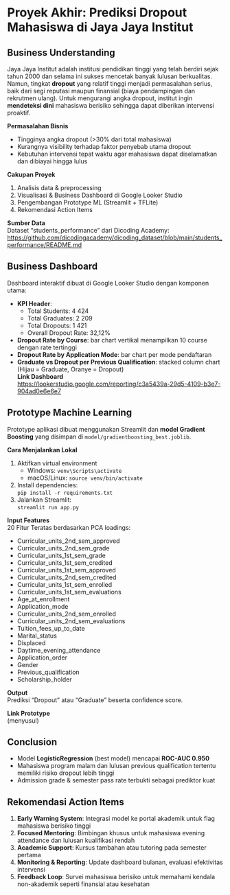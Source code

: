 # Proyek Akhir: Prediksi Dropout Mahasiswa di Jaya Jaya Institut

## Business Understanding

Jaya Jaya Institut adalah institusi pendidikan tinggi yang telah berdiri sejak tahun 2000 dan selama ini sukses mencetak banyak lulusan berkualitas. Namun, tingkat **dropout** yang relatif tinggi menjadi permasalahan serius, baik dari segi reputasi maupun finansial (biaya pendampingan dan rekrutmen ulang). Untuk mengurangi angka dropout, institut ingin **mendeteksi dini** mahasiswa berisiko sehingga dapat diberikan intervensi proaktif.

**Permasalahan Bisnis**

- Tingginya angka dropout (>30% dari total mahasiswa)
- Kurangnya visibility terhadap faktor penyebab utama dropout
- Kebutuhan intervensi tepat waktu agar mahasiswa dapat diselamatkan dan dibiayai hingga lulus

**Cakupan Proyek**

1. Analisis data & preprocessing
2. Visualisasi & Business Dashboard di Google Looker Studio
3. Pengembangan Prototype ML (Streamlit + TFLite)
4. Rekomendasi Action Items

**Sumber Data**  
Dataset “students_performance” dari Dicoding Academy:  
https://github.com/dicodingacademy/dicoding_dataset/blob/main/students_performance/README.md

## Business Dashboard

Dashboard interaktif dibuat di Google Looker Studio dengan komponen utama:

- **KPI Header**:
  - Total Students: 4 424
  - Total Graduates: 2 209
  - Total Dropouts: 1 421
  - Overall Dropout Rate: 32,12%
- **Dropout Rate by Course**: bar chart vertikal menampilkan 10 course dengan rate tertinggi
- **Dropout Rate by Application Mode**: bar chart per mode pendaftaran
- **Graduate vs Dropout per Previous Qualification**: stacked column chart (Hijau = Graduate, Oranye = Dropout)  
  **Link Dashboard**  
  https://lookerstudio.google.com/reporting/c3a5439a-29d5-4109-b3e7-904ad0e6e6e7

## Prototype Machine Learning

Prototype aplikasi dibuat menggunakan Streamlit dan **model Gradient Boosting** yang disimpan di `model/gradientboosting_best.joblib`.

**Cara Menjalankan Lokal**

1. Aktifkan virtual environment
   - Windows: `venv\Scripts\activate`
   - macOS/Linux: `source venv/bin/activate`
2. Install dependencies:  
   `pip install -r requirements.txt`
3. Jalankan Streamlit:  
   `streamlit run app.py`

**Input Features**  
20 Fitur Teratas berdasarkan PCA loadings:

- Curricular_units_2nd_sem_approved
- Curricular_units_2nd_sem_grade
- Curricular_units_1st_sem_grade
- Curricular_units_1st_sem_credited
- Curricular_units_1st_sem_approved
- Curricular_units_2nd_sem_credited
- Curricular_units_1st_sem_enrolled
- Curricular_units_1st_sem_evaluations
- Age_at_enrollment
- Application_mode
- Curricular_units_2nd_sem_enrolled
- Curricular_units_2nd_sem_evaluations
- Tuition_fees_up_to_date
- Marital_status
- Displaced
- Daytime_evening_attendance
- Application_order
- Gender
- Previous_qualification
- Scholarship_holder

**Output**  
Prediksi “Dropout” atau “Graduate” beserta confidence score.

**Link Prototype**  
(menyusul)

## Conclusion

- Model **LogisticRegression** (best model) mencapai **ROC-AUC 0.950**
- Mahasiswa program malam dan lulusan previous qualification tertentu memiliki risiko dropout lebih tinggi
- Admission grade & semester pass rate terbukti sebagai prediktor kuat

## Rekomendasi Action Items

1. **Early Warning System**: Integrasi model ke portal akademik untuk flag mahasiswa berisiko tinggi
2. **Focused Mentoring**: Bimbingan khusus untuk mahasiswa evening attendance dan lulusan kualifikasi rendah
3. **Academic Support**: Kursus tambahan atau tutoring pada semester pertama
4. **Monitoring & Reporting**: Update dashboard bulanan, evaluasi efektivitas intervensi
5. **Feedback Loop**: Survei mahasiswa berisiko untuk memahami kendala non-akademik seperti finansial atau kesehatan
